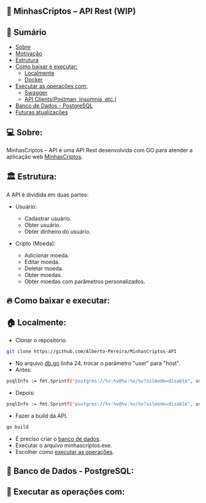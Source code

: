 ## 💼 MinhasCriptos – API Rest (WIP)

## 📝 Sumário

- [Sobre](#about)
- [Motivação](#motivacao)
- [Estrutura](#pattern)
- [Como baixar e executar:](#comobaixar)
    - [Localmente](#executarlocal)
    - [Docker](#executardocker)
- [Executar as operações com:](#op)
    - [Swagger](#swagger)
    - [API Clients(Postman, Insomnia, etc.)](#opapiclient)
- [Banco de Dados - PostgreSQL](#dbpostgres)
- [Futuras atualizações](#update)

## 💻 Sobre: <a name="about"></a>

MinhasCriptos – API é uma API Rest desenvolvida com GO para atender a aplicação web <a href="https://github.com/Alberto-Pereira/MinhasCriptos">MinhasCriptos</a>.

## 🏛 Estrutura: <a name="pattern"></a>

A API é dividida em duas partes:
  
  - Usuário:
    - Cadastrar usuário.
    - Obter usuário.
    - Obter dinheiro do usuário.
  
  - Cripto (Moeda): 
    - Adicionar moeda.
    - Editar moeda.
    - Deletar moeda.
    - Obter moedas.
    - Obter moedas com parâmetros personalizados.

## 🔥 Como baixar e executar: <a name="comobaixar"></a>
## 🏠 Localmente: <a name="executarlocal"></a>

- Clonar o repositório.
```bash
git clone https://github.com/Alberto-Pereira/MinhasCriptos-API
```
- No arquivo <a href="https://github.com/Alberto-Pereira/MinhasCriptos-API/blob/main/repository/db.go">db.go</a> linha 24, trocar o parâmetro "user" para "host".
- Antes:
```bash
psqlInfo := fmt.Sprintf("postgres://%v:%v@%v:%v/%v?sslmode=disable", user, password, user, port, dbname)
```
- Depois:
```bash
psqlInfo := fmt.Sprintf("postgres://%v:%v@%v:%v/%v?sslmode=disable", user, password, host, port, dbname)
```
- Fazer a build da API.
```bash
go build
```
- É preciso criar o [banco de dados](#dbpostgres).
- Executar o arquivo minhascriptos.exe.
- Escolher como [executar as operações](#op).

## 🐘 Banco de Dados - PostgreSQL: <a name="dbpostgres"></a>

## 🧵 Executar as operações com: <a name="op"></a>
